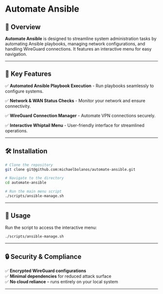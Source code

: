 # Automate Ansible

## 📌 Overview

**Automate Ansible** is designed to streamline system administration tasks by automating Ansible playbooks, managing network configurations, and handling WireGuard connections. It features an interactive menu for easy navigation.

---

## 🎯 **Key Features**

✅ **Automated Ansible Playbook Execution** - Run playbooks seamlessly to configure systems.

✅ **Network & WAN Status Checks** - Monitor your network and ensure connectivity.

✅ **WireGuard Connection Manager** - Automate VPN connections securely.

✅ **Interactive Whiptail Menu** - User-friendly interface for streamlined operations.

---

## 🛠️ **Installation**

```bash
# Clone the repository
git clone git@github.com:michaelbolanos/automate-ansible.git

# Navigate to the directory
cd automate-ansible

# Run the main menu script
./scripts/ansible-manage.sh
```

---

## 🚀 **Usage**

Run the script to access the interactive menu:

```bash
./scripts/ansible-manage.sh
```

---

## 🔒 **Security & Compliance**

✅ **Encrypted WireGuard configurations**  
✅ **Minimal dependencies** for reduced attack surface  
✅ **No cloud reliance** – runs entirely on your local system  

---


